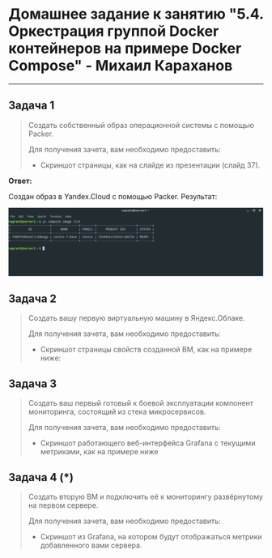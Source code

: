 # Домашнее задание к занятию "5.4. Оркестрация группой Docker контейнеров на примере Docker Compose" - Михаил Караханов

---

## Задача 1

>Создать собственный образ операционной системы с помощью Packer.
>
>Для получения зачета, вам необходимо предоставить:
>
>- Скриншот страницы, как на слайде из презентации (слайд 37).

**Ответ:**

Создан образ в Yandex.Cloud с помощью Packer. Результат:

![yc_image_list](/img/yc_image_list.png "Image list")

## Задача 2

>Создать вашу первую виртуальную машину в Яндекс.Облаке.
>
>Для получения зачета, вам необходимо предоставить:
>
>- Скриншот страницы свойств созданной ВМ, как на примере ниже:

## Задача 3

>Создать ваш первый готовый к боевой эксплуатации компонент мониторинга, состоящий из стека микросервисов.
>
>Для получения зачета, вам необходимо предоставить:
>
>- Скриншот работающего веб-интерфейса Grafana с текущими метриками, как на примере ниже

## Задача 4 (*)

>Создать вторую ВМ и подключить её к мониторингу развёрнутому на первом сервере.
>
>Для получения зачета, вам необходимо предоставить:
>
>- Скриншот из Grafana, на котором будут отображаться метрики добавленного вами сервера.
